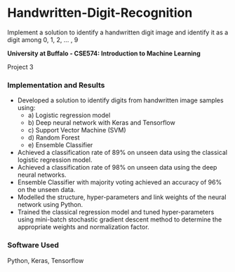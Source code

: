 # Handwritten-Digit-Recognition
Implement a solution to identify a handwritten digit image and identify it as a digit among 0, 1, 2, ... , 9

**University at Buffalo - CSE574: Introduction to Machine Learning**
<p>Project 3</p>

### Implementation and Results
* Developed a solution to identify digits from handwritten image samples using:
  * a) Logistic regression model
  * b) Deep neural network with Keras and Tensorflow
  * c) Support Vector Machine (SVM)
  * d) Random Forest 
  * e) Ensemble Classifier
* Achieved a classification rate of 89% on unseen data using the classical logistic regression model.
* Achieved a classification rate of 98% on unseen data using the deep neural networks. 
* Ensemble Classifier with majority voting achieved an accuracy of 96% on the unseen data.
* Modelled the structure, hyper-parameters and link weights of the neural network using Python.
* Trained the classical regression model and tuned hyper-parameters using mini-batch stochastic gradient descent method to determine the appropriate weights and normalization factor.

### Software Used
Python, Keras, Tensorflow
